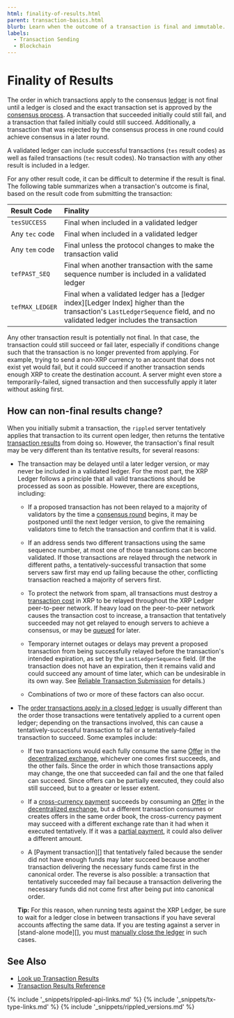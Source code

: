 ```yaml
---
html: finality-of-results.html
parent: transaction-basics.html
blurb: Learn when the outcome of a transaction is final and immutable.
labels:
  - Transaction Sending
  - Blockchain
---
```


# Finality of Results

The order in which transactions apply to the consensus [ledger](ledgers.html) is not final until a ledger is closed and the exact transaction set is approved by the [consensus process](intro-to-consensus.html). A transaction that succeeded initially could still fail, and a transaction that failed initially could still succeed. Additionally, a transaction that was rejected by the consensus process in one round could achieve consensus in a later round.

A validated ledger can include successful transactions (`tes` result codes) as well as failed transactions (`tec` result codes). No transaction with any other result is included in a ledger.

For any other result code, it can be difficult to determine if the result is final. The following table summarizes when a transaction's outcome is final, based on the result code from submitting the transaction:

| Result Code     | Finality                                                                                                                                                                        |
|:--------------- |:------------------------------------------------------------------------------------------------------------------------------------------------------------------------------- |
| `tesSUCCESS`    | Final when included in a validated ledger                                                                                                                                       |
| Any `tec` code  | Final when included in a validated ledger                                                                                                                                       |
| Any `tem` code  | Final unless the protocol changes to make the transaction valid                                                                                                                 |
| `tefPAST_SEQ`   | Final when another transaction with the same sequence number is included in a validated ledger                                                                                  |
| `tefMAX_LEDGER` | Final when a validated ledger has a \[ledger index\]\[Ledger Index\] higher than the transaction's `LastLedgerSequence` field, and no validated ledger includes the transaction |

Any other transaction result is potentially not final. In that case, the transaction could still succeed or fail later, especially if conditions change such that the transaction is no longer prevented from applying. For example, trying to send a non-XRP currency to an account that does not exist yet would fail, but it could succeed if another transaction sends enough XRP to create the destination account. A server might even store a temporarily-failed, signed transaction and then successfully apply it later without asking first.

## How can non-final results change?

When you initially submit a transaction, the `rippled` server tentatively applies that transaction to its current open ledger, then returns the tentative [transaction results](transaction-results.html) from doing so. However, the transaction's final result may be very different than its tentative results, for several reasons:

- The transaction may be delayed until a later ledger version, or may never be included in a validated ledger. For the most part, the XRP Ledger follows a principle that all valid transactions should be processed as soon as possible. However, there are exceptions, including:

    - If a proposed transaction has not been relayed to a majority of validators by the time a [consensus round](consensus.html) begins, it may be postponed until the next ledger version, to give the remaining validators time to fetch the transaction and confirm that it is valid.

    - If an address sends two different transactions using the same sequence number, at most one of those transactions can become validated. If those transactions are relayed through the network in different paths, a tentatively-successful transaction that some servers saw first may end up failing because the other, conflicting transaction reached a majority of servers first.

    - To protect the network from spam, all transactions must destroy a [transaction cost](transaction-cost.html) in XRP to be relayed throughout the XRP Ledger peer-to-peer network. If heavy load on the peer-to-peer network causes the transaction cost to increase, a transaction that tentatively succeeded may not get relayed to enough servers to achieve a consensus, or may be [queued](transaction-queue.html) for later.

    - Temporary internet outages or delays may prevent a proposed transaction from being successfully relayed before the transaction's intended expiration, as set by the `LastLedgerSequence` field. (If the transaction does not have an expiration, then it remains valid and could succeed any amount of time later, which can be undesirable in its own way. See [Reliable Transaction Submission](reliable-transaction-submission.html) for details.)

    - Combinations of two or more of these factors can also occur.

- The [order transactions apply in a closed ledger](ledgers.html#open-closed-and-validated-ledgers) is usually different than the order those transactions were tentatively applied to a current open ledger; depending on the transactions involved, this can cause a tentatively-successful transaction to fail or a tentatively-failed transaction to succeed. Some examples include:

    - If two transactions would each fully consume the same [Offer](offers.html) in the [decentralized exchange](decentralized-exchange.html), whichever one comes first succeeds, and the other fails. Since the order in which those transactions apply may change, the one that succeeded can fail and the one that failed can succeed. Since offers can be partially executed, they could also still succeed, but to a greater or lesser extent.

    - If a [cross-currency payment](cross-currency-payments.html) succeeds by consuming an [Offer](offers.html) in the [decentralized exchange](decentralized-exchange.html), but a different transaction consumes or creates offers in the same order book, the cross-currency payment may succeed with a different exchange rate than it had when it executed tentatively. If it was a [partial payment](partial-payments.html), it could also deliver a different amount.

    - A \[Payment transaction\]\[\] that tentatively failed because the sender did not have enough funds may later succeed because another transaction delivering the necessary funds came first in the canonical order. The reverse is also possible: a transaction that tentatively succeeded may fail because a transaction delivering the necessary funds did not come first after being put into canonical order.

    **Tip:** For this reason, when running tests against the XRP Ledger, be sure to wait for a ledger close in between transactions if you have several accounts affecting the same data. If you are testing against a server in \[stand-alone mode\]\[\], you must [manually close the ledger](advance-the-ledger-in-stand-alone-mode.html) in such cases.


## See Also

- [Look up Transaction Results](look-up-transaction-results.html)
- [Transaction Results Reference](transaction-results.html)


<!--{# common link defs #}-->
{% include '_snippets/rippled-api-links.md' %}
{% include '_snippets/tx-type-links.md' %}
{% include '_snippets/rippled_versions.md' %}
